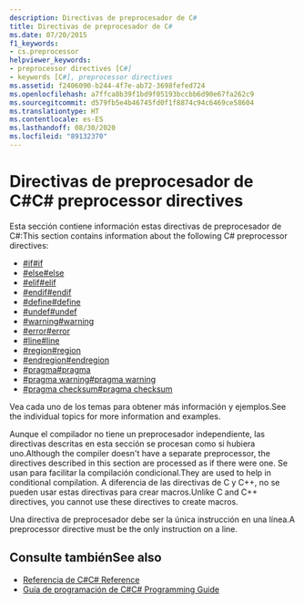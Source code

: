 ```yaml
---
description: Directivas de preprocesador de C#
title: Directivas de preprocesador de C#
ms.date: 07/20/2015
f1_keywords:
- cs.preprocessor
helpviewer_keywords:
- preprocessor directives [C#]
- keywords [C#], preprocessor directives
ms.assetid: f2406090-b244-4f7e-ab72-3698fefed724
ms.openlocfilehash: a7ffca8b39f1bd9f05193bccbb6d90e67fa262c9
ms.sourcegitcommit: d579fb5e4b46745fd0f1f8874c94c6469ce58604
ms.translationtype: HT
ms.contentlocale: es-ES
ms.lasthandoff: 08/30/2020
ms.locfileid: "89132370"
---
```

# <a name="c-preprocessor-directives"></a><span data-ttu-id="d4bc6-103">Directivas de preprocesador de C#</span><span class="sxs-lookup"><span data-stu-id="d4bc6-103">C# preprocessor directives</span></span>
<span data-ttu-id="d4bc6-104">Esta sección contiene información estas directivas de preprocesador de C#:</span><span class="sxs-lookup"><span data-stu-id="d4bc6-104">This section contains information about the following C# preprocessor directives:</span></span>

- [<span data-ttu-id="d4bc6-105">#if</span><span class="sxs-lookup"><span data-stu-id="d4bc6-105">#if</span></span>](./preprocessor-if.md)
- [<span data-ttu-id="d4bc6-106">#else</span><span class="sxs-lookup"><span data-stu-id="d4bc6-106">#else</span></span>](./preprocessor-else.md)
- [<span data-ttu-id="d4bc6-107">#elif</span><span class="sxs-lookup"><span data-stu-id="d4bc6-107">#elif</span></span>](./preprocessor-elif.md)
- [<span data-ttu-id="d4bc6-108">#endif</span><span class="sxs-lookup"><span data-stu-id="d4bc6-108">#endif</span></span>](./preprocessor-endif.md)
- [<span data-ttu-id="d4bc6-109">#define</span><span class="sxs-lookup"><span data-stu-id="d4bc6-109">#define</span></span>](./preprocessor-define.md)
- [<span data-ttu-id="d4bc6-110">#undef</span><span class="sxs-lookup"><span data-stu-id="d4bc6-110">#undef</span></span>](./preprocessor-undef.md)
- [<span data-ttu-id="d4bc6-111">#warning</span><span class="sxs-lookup"><span data-stu-id="d4bc6-111">#warning</span></span>](./preprocessor-warning.md)
- [<span data-ttu-id="d4bc6-112">#error</span><span class="sxs-lookup"><span data-stu-id="d4bc6-112">#error</span></span>](./preprocessor-error.md)
- [<span data-ttu-id="d4bc6-113">#line</span><span class="sxs-lookup"><span data-stu-id="d4bc6-113">#line</span></span>](./preprocessor-line.md)
- [<span data-ttu-id="d4bc6-114">#region</span><span class="sxs-lookup"><span data-stu-id="d4bc6-114">#region</span></span>](./preprocessor-region.md)
- [<span data-ttu-id="d4bc6-115">#endregion</span><span class="sxs-lookup"><span data-stu-id="d4bc6-115">#endregion</span></span>](./preprocessor-endregion.md)
- [<span data-ttu-id="d4bc6-116">#pragma</span><span class="sxs-lookup"><span data-stu-id="d4bc6-116">#pragma</span></span>](./preprocessor-pragma.md)
- [<span data-ttu-id="d4bc6-117">#pragma warning</span><span class="sxs-lookup"><span data-stu-id="d4bc6-117">#pragma warning</span></span>](./preprocessor-pragma-warning.md)
- [<span data-ttu-id="d4bc6-118">#pragma checksum</span><span class="sxs-lookup"><span data-stu-id="d4bc6-118">#pragma checksum</span></span>](./preprocessor-pragma-checksum.md)

<span data-ttu-id="d4bc6-119">Vea cada uno de los temas para obtener más información y ejemplos.</span><span class="sxs-lookup"><span data-stu-id="d4bc6-119">See the individual topics for more information and examples.</span></span>

<span data-ttu-id="d4bc6-120">Aunque el compilador no tiene un preprocesador independiente, las directivas descritas en esta sección se procesan como si hubiera uno.</span><span class="sxs-lookup"><span data-stu-id="d4bc6-120">Although the compiler doesn't have a separate preprocessor, the directives described in this section are processed as if there were one.</span></span> <span data-ttu-id="d4bc6-121">Se usan para facilitar la compilación condicional.</span><span class="sxs-lookup"><span data-stu-id="d4bc6-121">They are used to help in conditional compilation.</span></span> <span data-ttu-id="d4bc6-122">A diferencia de las directivas de C y C++, no se pueden usar estas directivas para crear macros.</span><span class="sxs-lookup"><span data-stu-id="d4bc6-122">Unlike C and C++ directives, you cannot use these directives to create macros.</span></span>

<span data-ttu-id="d4bc6-123">Una directiva de preprocesador debe ser la única instrucción en una línea.</span><span class="sxs-lookup"><span data-stu-id="d4bc6-123">A preprocessor directive must be the only instruction on a line.</span></span>

## <a name="see-also"></a><span data-ttu-id="d4bc6-124">Consulte también</span><span class="sxs-lookup"><span data-stu-id="d4bc6-124">See also</span></span>

- [<span data-ttu-id="d4bc6-125">Referencia de C#</span><span class="sxs-lookup"><span data-stu-id="d4bc6-125">C# Reference</span></span>](../index.md)
- [<span data-ttu-id="d4bc6-126">Guía de programación de C#</span><span class="sxs-lookup"><span data-stu-id="d4bc6-126">C# Programming Guide</span></span>](../../programming-guide/index.md)
